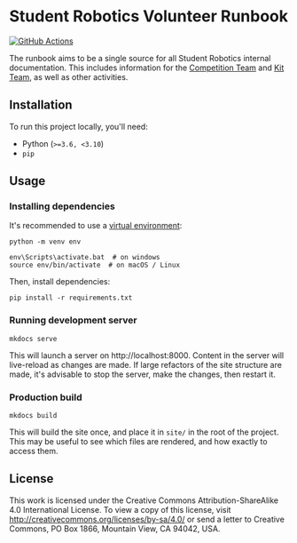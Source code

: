 # Student Robotics Volunteer Runbook

[![GitHub Actions](https://github.com/srobo/runbook/actions/workflows/main.yml/badge.svg?branch=master)](https://github.com/srobo/runbook/actions/workflows/main.yml)

The runbook aims to be a single source for all Student Robotics internal
documentation. This includes information for the [Competition Team][competition-team]
and [Kit Team][kit-team], as well as other activities.

[competition-team]: https://opsmanual.studentrobotics.org/annual-robotics-competition/competition-team
[kit-team]: https://opsmanual.studentrobotics.org/annual-robotics-competition/kit-team

## Installation

To run this project locally, you'll need:

- Python (`>=3.6, <3.10`)
- `pip`

## Usage

### Installing dependencies

It's recommended to use a [virtual environment](https://docs.python.org/3/tutorial/venv.html):

```
python -m venv env

env\Scripts\activate.bat  # on windows
source env/bin/activate  # on macOS / Linux
```

Then, install dependencies:

```
pip install -r requirements.txt
```

### Running development server

```
mkdocs serve
```

This will launch a server on http://localhost:8000. Content in the server will live-reload as changes are made. If large refactors of the site structure are made, it's advisable to stop the server, make the changes, then restart it.

### Production build

```
mkdocs build
```

This will build the site once, and place it in `site/` in the root of the project. This may be useful to see which files are rendered, and how exactly to access them.


## License

This work is licensed under the Creative Commons Attribution-ShareAlike 4.0
International License. To view a copy of this license, visit
http://creativecommons.org/licenses/by-sa/4.0/ or send a letter to Creative
Commons, PO Box 1866, Mountain View, CA 94042, USA.
